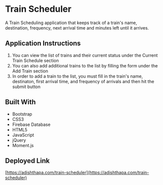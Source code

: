 # Train Scheduler

A Train Scheduling application that keeps track of a train's name, destination, frequency, next arrival time and minutes left until it arrives.

## Application Instructions

1. You can view the list of trains and their current status under the Current Train Schedule section
2. You can also add additional trains to the list by filling the form under the Add Train section
3. In order to add a train to the list, you must fill in the train's name, destinaton, first arrival time, and frequency of arrivals and then hit the submit button

## Built With

- Bootstrap
- CSS3
- Firebase Database
- HTML5
- JavaScript
- jQuery
- Moment.js

## Deployed Link

[https://adishthapa.com/train-scheduler](https://adishthapa.com/train-scheduler)

